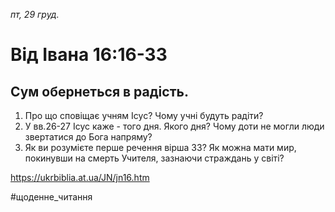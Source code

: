 
_пт, 29 груд._

# Від Івана 16:16-33

## Сум обернеться в радість.
1. Про що сповіщає учням Ісус? Чому учні будуть радіти?
2. У вв.26-27 Ісус каже - того дня. Якого дня? Чому доти не могли люди звертатися до Бога напряму?
3. Як ви розумієте перше речення вірша 33? Як можна мати мир, покинувши на смерть Учителя, зазнаючи страждань у світі?

https://ukrbiblia.at.ua/JN/jn16.htm 

#щоденне_читання
